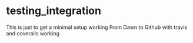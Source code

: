 # testing_integration
This is just to get a minimal setup working From Dawn to Github with travis and coveralls working
